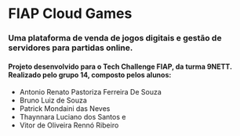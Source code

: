 # FIAP Cloud Games
### Uma plataforma de venda de jogos digitais e gestão de servidores para partidas online.

#### Projeto desenvolvido para o Tech Challenge FIAP, da turma 9NETT. Realizado pelo grupo 14, composto pelos alunos: 
 - Antonio Renato Pastoriza Ferreira De Souza
 - Bruno Luiz de Souza
 - Patrick Mondaini das Neves
 - Thaynnara Luciano dos Santos e
 - Vitor de Oliveira Rennó Ribeiro
